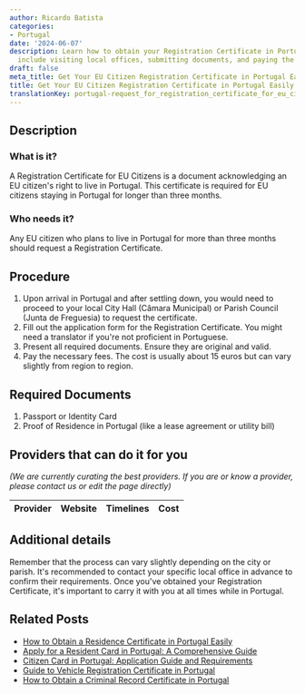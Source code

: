 ```yaml
---
author: Ricardo Batista
categories:
- Portugal
date: '2024-06-07'
description: Learn how to obtain your Registration Certificate in Portugal. Steps
  include visiting local offices, submitting documents, and paying the required fees.
draft: false
meta_title: Get Your EU Citizen Registration Certificate in Portugal Easily
title: Get Your EU Citizen Registration Certificate in Portugal Easily
translationKey: portugal-request_for_registration_certificate_for_eu_citizen
---
```


## Description
### What is it?
A Registration Certificate for EU Citizens is a document acknowledging an EU citizen's right to live in Portugal. This certificate is required for EU citizens staying in Portugal for longer than three months.

### Who needs it?
Any EU citizen who plans to live in Portugal for more than three months should request a Registration Certificate.

## Procedure
1. Upon arrival in Portugal and after settling down, you would need to proceed to your local City Hall (Câmara Municipal) or Parish Council (Junta de Freguesia) to request the certificate.
2. Fill out the application form for the Registration Certificate. You might need a translator if you're not proficient in Portuguese.
3. Present all required documents. Ensure they are original and valid.
4. Pay the necessary fees. The cost is usually about 15 euros but can vary slightly from region to region.

## Required Documents
1. Passport or Identity Card
2. Proof of Residence in Portugal (like a lease agreement or utility bill)

## Providers that can do it for you

_(We are currently curating the best providers. If you are or know a provider, please contact us or edit the page directly)_

| Provider        |     Website     |     Timelines    |       Cost      |
| :-------------: | :-------------: |  :-------------: | :-------------: |

## Additional details
Remember that the process can vary slightly depending on the city or parish. It's recommended to contact your specific local office in advance to confirm their requirements. Once you've obtained your Registration Certificate, it's important to carry it with you at all times while in Portugal.


## Related Posts

- [How to Obtain a Residence Certificate in Portugal Easily](https://tramitit.com/guides/portugal/request_for_residence_certificate/)
- [Apply for a Resident Card in Portugal: A Comprehensive Guide](https://tramitit.com/guides/portugal/request_for_resident_card_for_foreign_citizens/)
- [Citizen Card in Portugal: Application Guide and Requirements](https://tramitit.com/guides/portugal/request_for_citizen_card/)
- [Guide to Vehicle Registration Certificate in Portugal](https://tramitit.com/guides/portugal/request_for_registration_certificate/)
- [How to Obtain a Criminal Record Certificate in Portugal](https://tramitit.com/guides/portugal/request_for_criminal_record_certificate/)